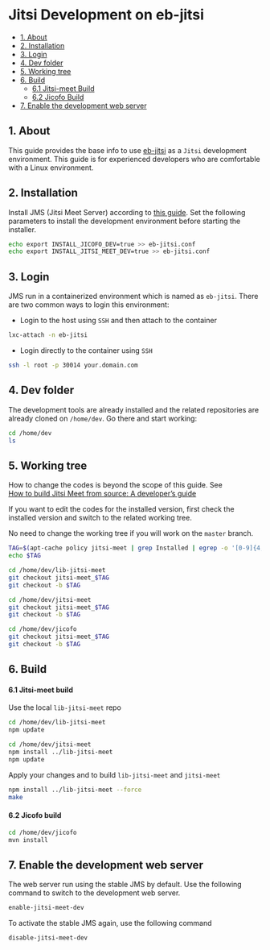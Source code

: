 # Jitsi Development on eb-jitsi

- [1. About](#1-about)
- [2. Installation](#2-installation)
- [3. Login](#3-login)
- [4. Dev folder](#4-dev-folder)
- [5. Working tree](#5-working-tree)
- [6. Build](#6-build)
  - [6.1 Jitsi-meet Build](#61-jitsi-meet-build)
  - [6.2 Jicofo Build](#62-jicofo-build)
- [7. Enable the development web server](#7-enable-the-development-web-server)

## 1. About

This guide provides the base info to use [eb-jitsi](jitsi_cluster.md) as a
`Jitsi` development environment. This guide is for experienced developers who
are comfortable with a Linux environment.

## 2. Installation

Install JMS (Jitsi Meet Server) according to [this guide](jitsi_cluster.md). Set
the following parameters to install the development environment before starting
the installer.

```bash
echo export INSTALL_JICOFO_DEV=true >> eb-jitsi.conf
echo export INSTALL_JITSI_MEET_DEV=true >> eb-jitsi.conf
```

## 3. Login

JMS run in a containerized environment which is named as `eb-jitsi`. There are
two common ways to login this environment:

- Login to the host using `SSH` and then attach to the container

```bash
lxc-attach -n eb-jitsi
```

- Login directly to the container using `SSH`

```bash
ssh -l root -p 30014 your.domain.com
```

## 4. Dev folder

The development tools are already installed and the related repositories are
already cloned on `/home/dev`. Go there and start working:

```bash
cd /home/dev
ls
```

## 5. Working tree

How to change the codes is beyond the scope of this guide. See\
[How to build Jitsi Meet from source: A developer’s guide](https://community.jitsi.org/t/how-to-how-to-build-jitsi-meet-from-source-a-developers-guide/75422)

If you want to edit the codes for the installed version, first check the
installed version and switch to the related working tree.

No need to change the working tree if you will work on the `master` branch.

```bash
TAG=$(apt-cache policy jitsi-meet | grep Installed | egrep -o '[0-9]{4,}')
echo $TAG

cd /home/dev/lib-jitsi-meet
git checkout jitsi-meet_$TAG
git checkout -b $TAG

cd /home/dev/jitsi-meet
git checkout jitsi-meet_$TAG
git checkout -b $TAG

cd /home/dev/jicofo
git checkout jitsi-meet_$TAG
git checkout -b $TAG
```

## 6. Build

#### 6.1 Jitsi-meet build

Use the local `lib-jitsi-meet` repo

```bash
cd /home/dev/lib-jitsi-meet
npm update

cd /home/dev/jitsi-meet
npm install ../lib-jitsi-meet
npm update
```

Apply your changes and to build `lib-jitsi-meet` and `jitsi-meet`

```bash
npm install ../lib-jitsi-meet --force
make
```

#### 6.2 Jicofo build

```bash
cd /home/dev/jicofo
mvn install
```

## 7. Enable the development web server

The web server run using the stable JMS by default. Use the following command to
switch to the development web server.

```bash
enable-jitsi-meet-dev
```

To activate the stable JMS again, use the following command

```bash
disable-jitsi-meet-dev
```
